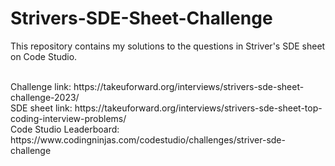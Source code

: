 # Strivers-SDE-Sheet-Challenge

This repository contains my solutions to the questions in Striver's SDE sheet on Code Studio.

<br>
Challenge link: https://takeuforward.org/interviews/strivers-sde-sheet-challenge-2023/ <br>
SDE sheet link: https://takeuforward.org/interviews/strivers-sde-sheet-top-coding-interview-problems/ <br>
Code Studio Leaderboard: https://www.codingninjas.com/codestudio/challenges/striver-sde-challenge
